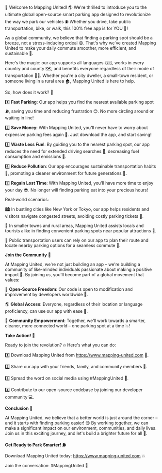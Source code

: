 🚀 Welcome to Mapping United! 🌎 We're thrilled to introduce you to the ultimate global open-source smart parking app designed to revolutionize the way we park our vehicles ⛽️ Whether you drive, take public transportation, bike, or walk, this 100% free app is for YOU 💯!

As a global community, we believe that finding a parking spot should be a breeze, not a stress-inducing ordeal 😩. That's why we've created Mapping United to make your daily commute smoother, more efficient, and sustainable 🌟.

Here's the magic: our app supports all languages 🇬🇧, works in every country and county 🗺️, and benefits everyone regardless of their mode of transportation 🚌💨. Whether you're a city dweller, a small-town resident, or someone living in a rural area 🏠, Mapping United is here to help.

So, how does it work? 🤔

1️⃣ **Fast Parking**: Our app helps you find the nearest available parking spot ⛽️, saving you time and reducing frustration 😊. No more circling around or waiting in line!

2️⃣ **Save Money**: With Mapping United, you'll never have to worry about expensive parking fees again 💸. Just download the app, and start saving!

3️⃣ **Waste Less Fuel**: By guiding you to the nearest parking spot, our app reduces the need for extended driving searches 🔧, decreasing fuel consumption and emissions 🌊.

4️⃣ **Reduce Pollution**: Our app encourages sustainable transportation habits 💚, promoting a cleaner environment for future generations 🌟.

5️⃣ **Regain Lost Time**: With Mapping United, you'll have more time to enjoy your day 😎. No longer will finding parking eat into your precious hours!

Real-world scenarios:

🏙️ In bustling cities like New York or Tokyo, our app helps residents and visitors navigate congested streets, avoiding costly parking tickets 🚫.

🌳 In smaller towns and rural areas, Mapping United assists locals and tourists alike in finding convenient parking spots near popular attractions 👀.

🚌 Public transportation users can rely on our app to plan their route and locate nearby parking options for a seamless commute 📅.

**Join the Community** 🤝

At Mapping United, we're not just building an app – we're building a community of like-minded individuals passionate about making a positive impact 💪. By joining us, you'll become part of a global movement that values:

🌟 **Open-Source Freedom**: Our code is open to modification and improvement by developers worldwide 🤖.

🌎 **Global Access**: Everyone, regardless of their location or language proficiency, can use our app with ease 📲.

🌈 **Community Empowerment**: Together, we'll work towards a smarter, cleaner, more connected world – one parking spot at a time 💥!

**Take Action!** 💪

Ready to join the revolution? 🔥 Here's what you can do:

1️⃣ Download Mapping United from https://www.mapping-united.com 📲.

2️⃣ Share our app with your friends, family, and community members 🤝.

3️⃣ Spread the word on social media using #MappingUnited 💬.

4️⃣ Contribute to our open-source codebase by joining our developer community 💻.

**Conclusion** 🌟

At Mapping United, we believe that a better world is just around the corner – and it starts with finding parking easier! 😊 By working together, we can make a significant impact on our environment, communities, and daily lives. Join us in this exciting journey, and let's build a brighter future for all 🌈.

**Get Ready to Park Smarter! ⛽️**

Download Mapping United today: https://www.mapping-united.com 💥

Join the conversation: #MappingUnited 💬